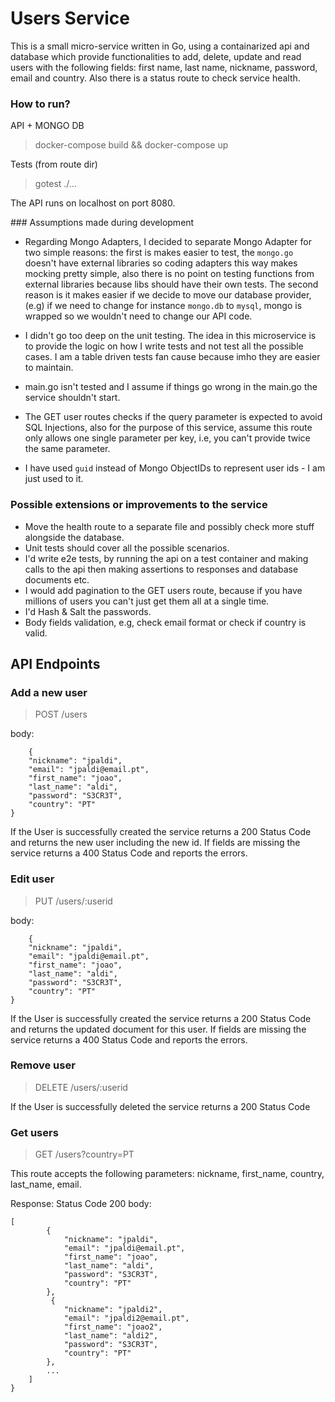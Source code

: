# Users Service

This is a small micro-service written in Go, using a containarized api and database which provide functionalities to add, delete, update and read users with the following fields: first name, last name, nickname, password, email and country.
Also there is a status route to check service health.

### How to run?
API + MONGO DB
> docker-compose build && docker-compose up


Tests (from route dir)
> gotest ./...

The API runs on localhost on port 8080.

### Assumptions made during development
- Regarding Mongo Adapters, I decided to separate Mongo Adapter for two simple reasons: the first is makes easier to test, the `mongo.go` doesn't have external libraries so coding adapters this way makes mocking pretty simple, also there is no point on testing functions from external libraries because libs should have their own tests. The second reason is it makes easier if we decide to move our database provider, (e.g) if we need to change for instance `mongo.db` to `mysql`, mongo is wrapped so we wouldn't need to change our API code.

- I didn't go too deep on the unit testing. The idea in this microservice is to provide the logic on how I write tests and not test all the possible cases. I am a table driven tests fan cause because imho they are easier to maintain.

- main.go isn't tested and I assume if things go wrong in the main.go the service shouldn't start.

- The GET user routes checks if the query parameter is expected to avoid SQL Injections, also for the purpose of this service, assume this route only allows one single parameter per key, i.e, you can't provide twice the same parameter.

- I have used `guid` instead of Mongo ObjectIDs to represent user ids - I am just used to it.  

### Possible extensions or improvements to the service

- Move the health route to a separate file and possibly check more stuff alongside the database.
- Unit tests should cover all the possible scenarios.
- I'd write e2e tests, by running the api on a test container and making calls to the api then making assertions to responses and database documents etc.
- I would add pagination to the GET users route, because if you have millions of users you can't just get them all at a single time.
- I'd Hash & Salt the passwords.
- Body fields validation, e.g, check email format or check if country is valid.

## API Endpoints 

### Add a new user

> POST /users

body: 
```
    {
    "nickname": "jpaldi",
    "email": "jpaldi@email.pt",
    "first_name": "joao",
    "last_name": "aldi",
    "password": "S3CR3T",
    "country": "PT"
}
```

If the User is successfully created the service returns a 200 Status Code and returns the new user including the new id.
If fields are missing the service returns a 400 Status Code and reports the errors.

### Edit user

> PUT /users/:userid

body: 
```
    {
    "nickname": "jpaldi",
    "email": "jpaldi@email.pt",
    "first_name": "joao",
    "last_name": "aldi",
    "password": "S3CR3T",
    "country": "PT"
}
```
If the User is successfully created the service returns a 200 Status Code and returns the updated document for this user.
If fields are missing the service returns a 400 Status Code and reports the errors.

### Remove user

> DELETE /users/:userid

If the User is successfully deleted the service returns a 200 Status Code

### Get users

> GET /users?country=PT

This route accepts the following parameters: nickname, first_name, country, last_name, email.

Response:
Status Code 200
body: 
```
[
        {
            "nickname": "jpaldi",
            "email": "jpaldi@email.pt",
            "first_name": "joao",
            "last_name": "aldi",
            "password": "S3CR3T",
            "country": "PT"
        },
         {
            "nickname": "jpaldi2",
            "email": "jpaldi2@email.pt",
            "first_name": "joao2",
            "last_name": "aldi2",
            "password": "S3CR3T",
            "country": "PT"
        },
        ...
    ]
}
```
